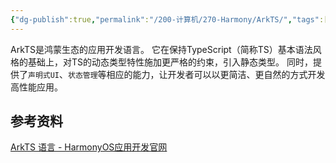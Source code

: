 ```yaml
---
{"dg-publish":true,"permalink":"/200-计算机/270-Harmony/ArkTS/","tags":["HarmonyOS"],"noteIcon":""}
---
```


ArkTS是鸿蒙生态的应用开发语言。
它在保持TypeScript（简称TS）基本语法风格的基础上，对TS的动态类型特性施加更严格的约束，引入静态类型。
同时，提供了`声明式UI`、`状态管理`等相应的能力，让开发者可以以更简洁、更自然的方式开发高性能应用。


## 参考资料
[ArkTS 语言 - HarmonyOS应用开发官网](https://developer.harmonyos.com/cn/develop/arkts/)